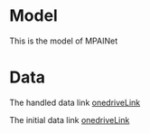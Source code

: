 # Model
This is the model of MPAINet

# Data
The handled data link [onedriveLink]()

The initial data link [onedriveLink](https://1drv.ms/u/c/8c4c9939eac1c865/ETGR33n9PTBGgq_hstOSX2sB8WVQuTj3G3HrE4sZpNvMPg?e=95hK8m)
